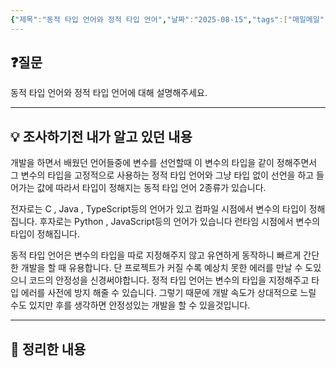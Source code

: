 ```yaml
---
{"제목":"동적 타입 언어와 정적 타입 언어","날짜":"2025-08-15","tags":["매일메일"],"dg-publish":true,"permalink":"/매일메일/25년8월/동적 타입 언어와 정적 타입 언어/","dgPassFrontmatter":true,"created":"2025-08-15T00:12:36.242+09:00","updated":"2025-08-15T00:26:48.546+09:00"}
---
```


## ❓질문

동적 타입 언어와 정적 타입 언어에 대해 설명해주세요.

---
## 💡 조사하기전 내가 알고 있던 내용

개발을 하면서 배웠던 언어들중에 변수를 선언할때 이 변수의 타입을 같이 정해주면서 그 변수의 타입을 고정적으로 사용하는 정적 타입 언어와 그냥 타입 없이 선언을 하고 들어가는 값에 따라서 타입이 정해지는 동적 타입 언어 2종류가 있습니다.

전자로는 C , Java , TypeScript등의 언어가 있고 컴파일 시점에서 변수의 타입이 정해집니다.
후자로는 Python , JavaScript등의 언어가 있습니다 런타임 시점에서 변수의 타입이 정해집니다.

동적 타입 언어은 변수의 타입을 따로 지정해주지 않고 유연하게 동작하니 빠르게 간단한 개발을 할 때 유용합니다. 단 프로젝트가 커질 수록 예상치 못한 에러를 만날 수 도있으니 코드의 안정성을 신경써야합니다.
정적 타입 언어는 변수의 타입을 지정해주고 타입 에러를 사전에 방지 해줄 수 있습니다. 그렇기 때문에 개발 속도가 상대적으로 느릴 수도 있지만 후를 생각하면 안정성있는 개발을 할 수 있을것입니다.

---
## 🏫 정리한 내용

